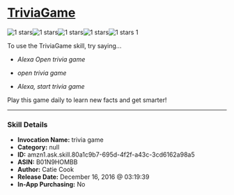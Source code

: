 # [TriviaGame](http://alexa.amazon.com/#skills/amzn1.ask.skill.80a1c9b7-695d-4f2f-a43c-3cd6162a98a5)
![1 stars](../../images/ic_star_black_18dp_1x.png)![1 stars](../../images/ic_star_border_black_18dp_1x.png)![1 stars](../../images/ic_star_border_black_18dp_1x.png)![1 stars](../../images/ic_star_border_black_18dp_1x.png)![1 stars](../../images/ic_star_border_black_18dp_1x.png) 1

To use the TriviaGame skill, try saying...

* *Alexa Open trivia game*

* *open trivia game*

* *Alexa, start trivia game*

Play this game daily to learn new facts and get smarter!

***

### Skill Details

* **Invocation Name:** trivia game
* **Category:** null
* **ID:** amzn1.ask.skill.80a1c9b7-695d-4f2f-a43c-3cd6162a98a5
* **ASIN:** B01N9HOMBB
* **Author:** Catie Cook
* **Release Date:** December 16, 2016 @ 03:19:39
* **In-App Purchasing:** No
